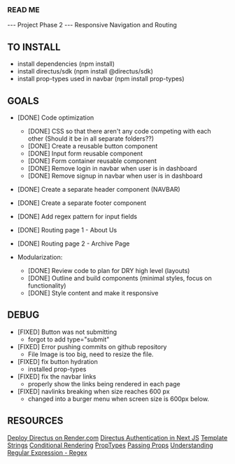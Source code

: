 ### READ ME

--- Project Phase 2 --- 
Responsive Navigation and Routing

## TO INSTALL
- install dependencies (npm install)
- install directus/sdk (npm install @directus/sdk)
- install prop-types used in navbar (npm install prop-types)

## GOALS
- [DONE] Code optimization
  - [DONE] CSS so that there aren't any code competing with each other (Should it be in all separate folders??)
  - [DONE] Create a reusable button component
  - [DONE] Input form reusable component
  - [DONE] Form container reusable component
  - [DONE] Remove login in navbar when user is in dashboard
  - [DONE] Remove signup in navbar when user is in dashboard
- [DONE] Create a separate header component (NAVBAR)
- [DONE] Create a separate footer component
- [DONE] Add regex pattern for input fields
- [DONE] Routing page 1 - About Us
- [DONE] Routing page 2 - Archive Page 

- Modularization:
  - [DONE] Review code to plan for DRY high level (layouts)
  - [DONE] Outline and build components (minimal styles, focus on functionality)
  - [DONE] Style content and make it responsive

## DEBUG
- [FIXED] Button was not submitting
  - forgot to add type="submit"
- [FIXED] Error pushing commits on github repository
  - File Image is too big, need to resize the file.
- [FIXED] fix button hydration
  -  installed prop-types 
- [FIXED] fix the navbar links
  - properly show the links being rendered in each page
- [FIXED] navlinks breaking when size reaches 600 px
  - changed into a burger menu when screen size is 600px below.

## RESOURCES
[Deploy Directus on Render.com](https://blog.jamin.sh/how-to-deploy-directus-to-rendercom)
[Directus Authentication in Next JS](https://directus.io/docs/tutorials/getting-started/using-authentication-in-next-js)
[Template Strings](https://developer.mozilla.org/en-US/docs/Web/JavaScript/Reference/Template_literals)
[Conditional Rendering](https://react.dev/learn/conditional-rendering)
[PropTypes](https://nextjs.org/learn/react-foundations/displaying-data-with-props)
[Passing Props](https://react.dev/learn/passing-props-to-a-component)
[Understanding Regular Expression - Regex](https://developer.mozilla.org/en-US/docs/Web/JavaScript/Guide/Regular_expressions)